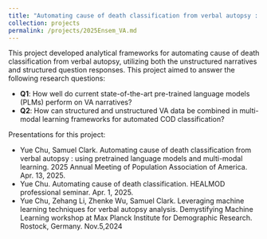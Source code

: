 ```yaml
---
title: "Automating cause of death classification from verbal autopsy : using pretrained language models and multi-modal learning"
collection: projects
permalink: /projects/2025Ensem_VA.md
---
```


This project developed analytical frameworks for automating cause of death classification from verbal autopsy, utilizing both the unstructured narratives and structured question responses. This project aimed to answer the following research questions: 

- **Q1**: How well do current state-of-the-art pre-trained language models (PLMs) perform
on VA narratives?
- **Q2**: How can structured and unstructured VA data be combined in multi-modal learning
frameworks for automated COD classification?

Presentations for this project:

- Yue Chu, Samuel Clark. Automating cause of death classification from verbal autopsy : using pretrained language models and multi-modal learning. 2025 Annual Meeting of Population Association of America. Apr. 13, 2025.   
- Yue Chu. Automating cause of death classification. HEALMOD professional seminar. Apr. 1, 2025.  
- Yue Chu, Zehang Li, Zhenke Wu, Samuel Clark. Leveraging machine learning techniques for verbal autopsy analysis. Demystifying Machine Learning workshop at Max Planck Institute for Demographic Research. Rostock, Germany. Nov.5,2024


